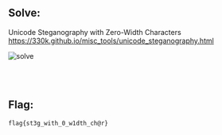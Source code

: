## Solve:
Unicode Steganography with Zero-Width Characters<br>
https://330k.github.io/misc_tools/unicode_steganography.html

![solve](https://user-images.githubusercontent.com/93029180/208307445-7b037ffc-2758-4ab7-9789-a7b90bfd6db4.png)

<br><br>

## Flag:
`flag{st3g_with_0_w1dth_ch@r}`
